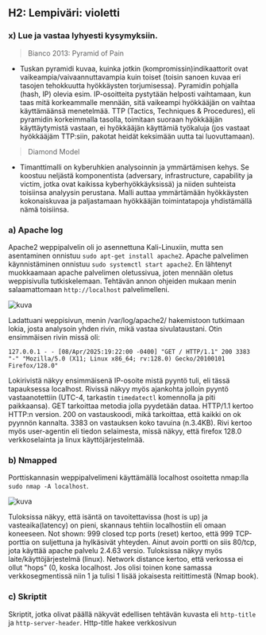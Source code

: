 ## H2: Lempiväri: violetti

### x) Lue ja vastaa lyhyesti kysymyksiin.

> Bianco 2013: Pyramid of Pain
- Tuskan pyramidi kuvaa, kuinka jotkin (kompromissin)indikaattorit ovat vaikeampia/vaivaannuttavampia kuin toiset (toisin sanoen kuvaa eri tasojen tehokkuutta hyökkäysten torjumisessa). Pyramidin pohjalla (hash, IP) olevia esim. IP-osoitteita pystytään helposti vaihtamaan, kun taas mitä korkeammalle mennään, sitä vaikeampi hyökkääjän on vaihtaa käyttämäänsä menetelmää.
TTP (Tactics, Techniques & Procedures), eli pyramidin korkeimmalla tasolla, toimitaan suoraan hyökkääjän käyttäytymistä vastaan, ei hyökkääjän käyttämiä työkaluja (jos vastaat hyökkääjäm TTP:siin, pakotat heidät keksimään uutta tai luovuttamaan).

> Diamond Model
- Timanttimalli on kyberuhkien analysoinnin ja ymmärtämisen kehys. Se koostuu neljästä komponentista (adversary, infrastructure, capability ja victim, jotka ovat kaikissa kyberhyökkäyksissä) ja niiden suhteista toisiinsa analyysin perustana. 
Malli auttaa ymmärtämään hyökkäysten kokonaiskuvaa ja paljastamaan hyökkääjän toimintatapoja yhdistämällä nämä toisiinsa.

### a) Apache log

Apache2 weppipalvelin oli jo asennettuna Kali-Linuxiin, mutta sen asentaminen onnistuu `sudo apt-get install apache2`. Apache palvelimen käynnistäminen onnistuu `sudo systemctl start apache2`. En lähtenyt muokkaamaan apache palvelimen oletussivua, joten mennään oletus weppisivulla tutkiskelemaan. Tehtävän annon ohjeiden mukaan menin salaamattomaan `http://localhost` palvelimelleni. 

![kuva](https://github.com/user-attachments/assets/1c403294-9bfa-4d96-b4b1-36daa26b0867)

Ladattuani weppisivun, menin /var/log/apache2/ hakemistoon tutkimaan lokia, josta analysoin yhden rivin, mikä vastaa sivulataustani. Otin ensimmäisen rivin missä oli:
```
127.0.0.1 - - [08/Apr/2025:19:22:00 -0400] "GET / HTTP/1.1" 200 3383 "-" "Mozilla/5.0 (X11; Linux x86_64; rv:128.0) Gecko/20100101 Firefox/128.0"
```
Lokirivistä näkyy ensimmäisenä IP-osoite mistä pyyntö tuli, eli tässä tapauksessa localhost. Rivissä näkyy myös ajankohta jolloin pyyntö vastaanotettiin (UTC-4, tarkastin `timedatectl` komennolla ja piti paikkaansa). GET tarkoittaa metodia jolla pyydetään dataa. HTTP/1.1 kertoo HTTP:n version. 200 on vastauskoodi, mikä tarkoittaa, että kaikki on ok pyynnön kannalta. 3383 on vastauksen koko tavuina (n.3.4KB). Rivi kertoo myös user-agentin eli tiedon selaimesta, missä näkyy, että firefox 128.0 verkkoselainta ja linux käyttöjärjestelmää. 

### b) Nmapped

Porttiskannasin weppipalvelimeni käyttämällä localhost osoitetta nmap:lla `sudo nmap -A localhost`.

![kuva](https://github.com/user-attachments/assets/5131dda3-c83a-4b26-9544-1f88fb21fdeb)

Tuloksissa näkyy, että isäntä on tavoitettavissa (host is up) ja vasteaika(latency) on pieni, skannaus tehtiin localhostiin eli omaan koneeseen. Not shown: 999 closed tcp ports (reset) kertoo, että 999 TCP-porttia on suljettuna ja hylkäsivät yhteyden. Ainut avoin portti on siis 80/tcp, jota käyttää apache palvelu 2.4.63 versio. Tuloksissa näkyy myös laite/käyttöjärjestelmä (linux). Network distance kertoo, että verkossa ei ollut "hops" (0, koska localhost. Jos olisi toinen kone samassa verkkosegmentissä niin 1 ja tulisi 1 lisää jokaisesta reitittimestä (Nmap book). 

### c) Skriptit

Skriptit, jotka olivat päällä näkyvät edellisen tehtävän kuvasta eli `http-title` ja `http-server-header`. Http-title hakee verkkosivun <title>-tagin arvon http-pyynnössä ja lukee vastauksen elementin. Http-server-header lukee http-vastauksen server otsikon, joka paljastaa palvelinohjelmiston nimen ja version. 

### d) 

Tutkin `cat access.log` komennolla, /var/log/apache2/ hakemistossa sijaitsevaa lokia, johon oli tullut skannauksen jälkeen lisää tietoa: 

![kuva](https://github.com/user-attachments/assets/8e25b0c9-3f50-4e9b-ac48-60f15a52dd95)

Nmap sana löytyy lokeista (isolla ja pienellä). Jos laittaa komennon `grep -i "nmap" /var/log/apache2/access.log` niin saa kätevästi tulostettua lokin, jossa nmap merkkijonot ovat korostettuina (-i parametri niin saa isolla ja pienellä kirjaimella nmap korostettua). Grep komennolla voi siis etsiä ja tulostaa tiettyä säännöllistä lauseketta vastaavan merkkijonon tai rivin (linux.fi wiki). Nmap yritti tehdä erilaisia pyyntöjä/tiedusteluja weppipalvelimeen, esim. GET /robots.txt tai GET /HNAP1, mutta useimmat tuottivat 404 virhekoodin. Oli myös tehnyt QZHC metodin, mikä oli tekaistu (kokeili miten palvelin reagoi random metodiin (chatGPT kysytty)). Nmap oli ylipäätään tehnyt epätavallisia HTTP-metodeja, mitä voisi käyttää hyödyksi grep komennoilla löytääkseen porttiskannailuita isoista lokeista. Virhekoodien epäilyttävä iso määrä tiheässä aikavälissä voisi olla toinen.

### e) Wire sharking

pcap tiedosto: [nmaplocalhost.zip](https://github.com/user-attachments/files/19658955/nmaplocalhost.zip)

Kaappasin Wiresharkilla porttiskannauksen ja suodatin `http.user_agent contains "nmap"` (tällä saa ainakin kaikki missä nmap scriptit olivat). Tässä tuli aikalailla samaa juttua kuin mitä apachen loki oli tallentanut.

![kuva](https://github.com/user-attachments/assets/935fb095-c705-4ff3-9177-d790fba6c962)

### f) Net grep

Aloitin verkkoliikenteen (localhost) sieppaamisen komennolla `sudo ngrep -d lo -i nmap`. ngrep on verkkopakettien analysoija, joka luottaa pcap kirjastoon ja GNU regex kirjastoon (wikipedia). -i nmap parametrillä saadaan nmap merkkijonot. Tein porttiskannauksen `sudo nmap -A localhost` ja ngrep sai 25 osumaa. 

![kuva](https://github.com/user-attachments/assets/e3c31410-cece-4600-8465-2f20c2d6f2c8)

### g)h) Agentti ja pienemmät jäljet

Tarkoituksena oli vaihtaa nmapin user-agent niin, että se näyttää tavalliselta verkkoselaimelta. Otin teron vinkeistä löytyneen skriptin ja porttiskannasin nmapilla `sudo nmap -A --script-args http.useragent="BSD experimental on XBox350 alpha (emulated on Nokia 3110)"` ja katsoin muuttuiko useragent apachen lokeista. Ja muuttuihan se (`grep "XBox350" access.log`:

![kuva](https://github.com/user-attachments/assets/2dc41bc7-516b-4128-b03e-b10122db61bf)

Wiresharkistakaan ei löytynyt suodattamalla nmap user-agentiksi mitään.:

![kuva](https://github.com/user-attachments/assets/49b5912a-e3f1-43e9-a65d-47f827791637)

EDIT: greppaamalla löytyikin vielä nmap sanaa joukosta (ja wiresharkista freimiä suodattamalla):

![kuva](https://github.com/user-attachments/assets/d3726563-7d9c-4d59-a948-d4b090817a11)

![kuva](https://github.com/user-attachments/assets/721aa632-85fa-48fa-8ab3-8a15ed76a1ec)


### i)

Pyrin tässä tehtävässä poistamaan viimeisenkin nmap merkkijonon lokeista ja wireshark (juuri tämä lowercheck). Lähdin etsimään /usr/share/nmap/ hakemistosta `grep -ir "nmaplowercheck"` mistä tämä löytyy ja tulokseksi tuli lua scripti nselib/http.lua tiedostosta. Editoin LUA scriptiä (sudoedit), etsin cntrl+f lowercheck ja korvasin nmap>RANDOM.

![kuva](https://github.com/user-attachments/assets/6b22b1ad-fd96-47d6-a30e-488692bc0243)

Ja lähdetään taas testaamaan lokitiedoston avulla porttiskannausta. Kaappasin wiresharkilla porttiskannauksen ja ei enää löytynyt lowercheckiä.

![kuva](https://github.com/user-attachments/assets/cf9c2da5-93d5-4862-929a-96bb9f3d63f2)

myös apache lokeista ei löytynyt enää (poistin access.log ja käynnistin apachen uudelleen saadakseni uuden tyhjän tiedoston ja porttiskannasin `sudo rm access.log` `sudo systemctl restart apache2`, ja porttiskannaus `sudo nmap -A --script-args http.useragent="BSD experimental on XBox350 alpha (emulated on Nokia 3110)"`, sekä greppaus `grep -i "nmap" access.log`: 

![kuva](https://github.com/user-attachments/assets/7f097e3f-b121-490f-aeaf-f5b8afc64d82)


### Lähteet

https://terokarvinen.com/verkkoon-tunkeutuminen-ja-tiedustelu/#h2-lempivari-violetti

https://detect-respond.blogspot.com/2013/03/the-pyramid-of-pain.html

https://kravensecurity.com/diamond-model-analysis/

https://nmap.org/book/osdetect-usage.html

https://www.linux.fi/wiki/Grep

ChatGPT QZHC kysyin


